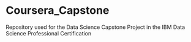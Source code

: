 # Coursera_Capstone
Repository used for the Data Science Capstone Project in the IBM Data Science Professional Certification 
